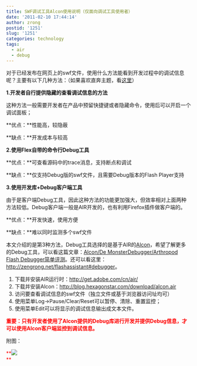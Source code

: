 ```yaml
---
title: SWF调试工具Alcon使用说明（仅面向调试工具使用者）
date: '2011-02-10 17:44:14'
author: zrong
postid: '1251'
slug: '1251'
categories: technology
tags:
  - air
  - debug
---
```


对于已经发布在网页上的swf文件，使用什么方法能看到开发过程中的调试信息呢？主要有以下几种方法：（如果喜欢直奔主题，看[这里](#direct "直奔主题")）

**1.开发者自行提供隐藏的查看调试信息的方法**

这种方法一般需要开发者在产品中预留快捷键或者隐藏命令，使用后可以开启一个调试面板；

**优点：**性能高，较隐蔽

**缺点：**开发成本与较高

**2.使用Flex自带的命令行Debug工具**

**优点：**可查看源码中的trace消息，支持断点和调试

**缺点：**仅支持Debug版的swf文件，且需要Debug版本的Flash Player支持

**3.使用开发库+Debug客户端工具**

由于是客户端Debug工具，因此这种方法的功能更加强大，但效率相对上面两种方法较低。Debug客户端一般是AIR开发的，也有利用Firefox插件做客户端的。

**优点：**开发快速，使用方便

**缺点：**难以同时监测多个swf文件

<!--more--> <a name="direct"></a>  

本文介绍的是第3种方法，Debug工具选择的是基于AIR的[Alcon](http://blog.hexagonstar.com/downloads/alcon/)，希望了解更多的Debug工具，可以看这篇文章：[Alcon/De
MonsterDebugger/Arthropod Flash
Debugger简单评测](http://blog.zengrong.net/post/1143.html)。还可以看这里：<http://zengrong.net/flashassistant#debugger>。

1.  下载并安装AIR运行时：<http://get.adobe.com/cn/air/>
2.  下载并安装Alcon：<http://blog.hexagonstar.com/download/alcon.air>
3.  访问要查看调试信息的swf文件（独立文件或基于浏览器访问址均可）
4.  使用菜单Log-\>Pause/Clear/Reset可以暂停、清除、重置监控；
5.  使用菜单Edit可以将显示的调试信息输出成文本文件。

<span
style="color: #ff0000;">**重要：只有开发者使用了Alcon提供的Debug库进行开发并提供Debug信息，才可以使用Alcon客户端监控到调试信息。**</span>

附图：

<span
style="color: #ff0000;">**![](/uploads/2010/09/alcon1.png)  
**</span>

